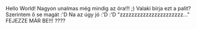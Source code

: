Hello World!
Nagyon unalmas még mindig az óra!!! ;)
Valaki bírja ezt a palit?
Szerintem ő se magát :'D
Na az úgy jó :'D :'D
"zzzzzzzzzzzzzzzzzzzzzz..."
FEJEZZE MÁR BE!!!
????
